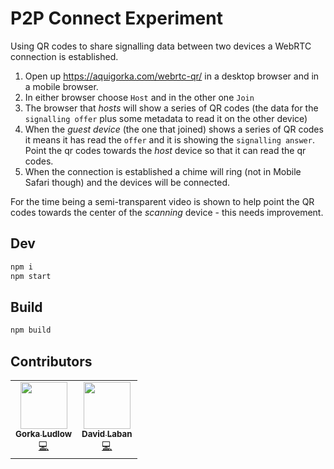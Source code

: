 # P2P Connect Experiment

Using QR codes to share signalling data between two devices a WebRTC connection is established.

1. Open up https://aquigorka.com/webrtc-qr/ in a desktop browser and in a mobile browser.
1. In either browser choose `Host` and in the other one `Join`
1. The browser that _hosts_ will show a series of QR codes (the data for the `signalling offer` plus some metadata to read it on the other device)
1. When the _guest device_ (the one that joined) shows a series of QR codes it means it has read the `offer` and it is showing the `signalling answer`. Point the qr codes towards the _host_ device so that it can read the qr codes.
1. When the connection is established a chime will ring (not in Mobile Safari though) and the devices will be connected.

For the time being a semi-transparent video is shown to help point the QR codes towards the center of the _scanning_ device - this needs improvement.


## Dev

```sh
npm i
npm start
```

## Build

```sh
npm build
```

## Contributors

<table>
  <tr>
    <td align="center"><a href="http://AquiGorka.com"><img src="https://avatars3.githubusercontent.com/u/3072458?v=4" width="75px;" alt=""/><br /><sub><b>Gorka Ludlow</b></sub></a><br /><a href="https://github.com/AquiGorka/webrtc-qr/commits?author=AquiGorka" title="Code">💻</a></td>
    <td align="center"><a href="https://github.com/alsuren"><img src="https://avatars3.githubusercontent.com/u/254647?s=460&v=4" width="75px;" alt=""/><br /><sub><b>David Laban</b></sub></a><br /><a href="https://github.com/AquiGorka/webrtc-qr/commits?author=alsuren" title="Code">💻</a></td>
  </tr>
</table>
